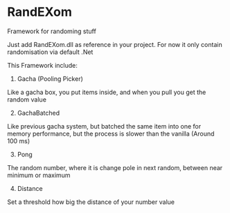 # RandEXom
Framework for randoming stuff

Just add RandEXom.dll as reference in your project.
For now it only contain randomisation via default .Net

This Framework include:

1) Gacha (Pooling Picker)

Like a gacha box, you put items inside, and when you pull you get the random value

2) GachaBatched

Like previous gacha system, but batched the same item into one for memory performance, but the process is slower than the vanilla (Around 100 ms) 

3) Pong

The random number, where it is change pole in next random, between near minimum or maximum

4) Distance

Set a threshold how big the distance of your number value
